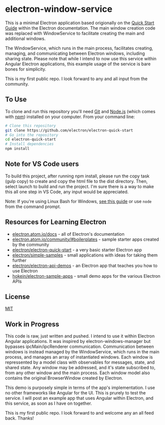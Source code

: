 # electron-window-service

This is a minimal Electron application based origionally on the [Quick Start Guide](http://electron.atom.io/docs/tutorial/quick-start) within the Electron documentation. The main window creation code was replaced with WindowService to facilitate creating the main and additional windows. 

The WindowService, which runs in the main process, facilitates creating, managing, and communicating between Electron windows, including sharing state. Please note that while I intend to now use this service within Angular Electron applications, this example usage of the service is bare bones for simplicity.

This is my first public repo. I look forward to any and all input from the community.


## To Use

To clone and run this repository you'll need [Git](https://git-scm.com) and [Node.js](https://nodejs.org/en/download/) (which comes with [npm](http://npmjs.com)) installed on your computer. From your command line:

```bash
# Clone this repository
git clone https://github.com/electron/electron-quick-start
# Go into the repository
cd electron-quick-start
# Install dependencies
npm install
```
## Note for VS Code users
To build this project, after running npm install, please run the copy task (gulp copy) to create and copy the html file to the dist directory. Then, select launch to build and run the project. I'm sure there is a way to make this all one step in VS Code, any input would be appreciated.

Note: If you're using Linux Bash for Windows, [see this guide](https://www.howtogeek.com/261575/how-to-run-graphical-linux-desktop-applications-from-windows-10s-bash-shell/) or use `node` from the command prompt.

## Resources for Learning Electron

- [electron.atom.io/docs](http://electron.atom.io/docs) - all of Electron's documentation
- [electron.atom.io/community/#boilerplates](http://electron.atom.io/community/#boilerplates) - sample starter apps created by the community
- [electron/electron-quick-start](https://github.com/electron/electron-quick-start) - a very basic starter Electron app
- [electron/simple-samples](https://github.com/electron/simple-samples) - small applications with ideas for taking them further
- [electron/electron-api-demos](https://github.com/electron/electron-api-demos) - an Electron app that teaches you how to use Electron
- [hokein/electron-sample-apps](https://github.com/hokein/electron-sample-apps) - small demo apps for the various Electron APIs

## License

[MIT](LICENSE.md)

## Work in Progress
This code is raw, just written and pushed. I intend to use it within Electron Angular applications. It was inspired by electron-windows-manager but bypasses ipcMain/ipcRenderer communication. Communication between windows is instead managed by the WindowService, which runs in the main process, and manages an array of instantiated windows. Each window is repressented by a model class with observables for messages, state, and shared state. Any window may be addressed, and it's state subscribed to, from any other window and the main process. Each window model also contains the original BrowserWindow created by Electron. 

This demo is purposely simple in terms of the app's implementation. I use no other frameworks like Angular for the UI. This is prurely to test the service. I will post an example app that uses Angular within Electron, and this service, as soon as I have on together.

This is my first public repo. I look forward to and welcome any an all feed back. Thanks!  
